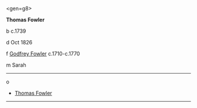 <gen=g8>

<b>Thomas Fowler</b>

b c.1739

d Oct 1826

f [Godfrey Fowler](../g9/godfrey_fowler_1710.md) c.1710-c.1770

m Sarah

<hr>

o

- [Thomas Fowler](../g7/thomas_fowler_1770.md)

<hr>

